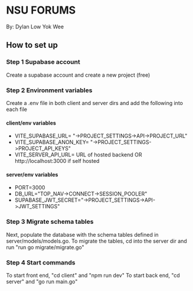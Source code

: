 # NSU FORUMS 

By: Dylan Low Yok Wee

## How to set up 

### Step 1 Supabase account
Create a supabase account and create a new project (free)

### Step 2 Environment variables
Create a .env file in both client and server dirs and add the following into each file

#### client/env variables

* VITE_SUPABASE_URL= "->PROJECT_SETTINGS->API->PROJECT_URL"
* VITE_SUPABASE_ANON_KEY= "->PROJECT_SETTINGS->PROJECT_API_KEYS"
* VITE_SERVER_API_URL= URL of hosted backend OR http://localhost:3000 if self hosted

#### server/env variables

* PORT=3000
* DB_URL="TOP_NAV->CONNECT->SESSION_POOLER"
* SUPABASE_JWT_SECRET="->PROJECT_SETTINGS->API->JWT_SETTINGS"

### Step 3 Migrate schema tables
Next, populate the database with the schema tables defined in server/models/models.go.
To migrate the tables, cd into the server dir and run "run go migrate/migrate.go"

### Step 4 Start commands
To start front end, "cd client" and "npm run dev"
To start back end, "cd server" and "go run main.go"



